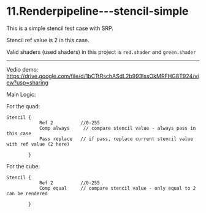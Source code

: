 # 11.Renderpipeline---stencil-simple
This is a simple stencil test case with SRP.

Stencil ref value is 2 in this case.

Valid shaders (used shaders) in this project is `red.shader` and `green.shader`

----

Vedio demo: https://drive.google.com/file/d/1bCTtRschASdL2b993IssOkMRFHG8T924/view?usp=sharing

Main Logic:

For the quad:
```
Stencil {
            Ref 2          //0-255
            Comp always     // compare stencil value - always pass in this case
            Pass replace   // if pass, replace current stencil value with ref value (2 here)

        }
```

For the cube:
```
Stencil {
            Ref 2          //0-255
            Comp equal     // compare stencil value - only equal to 2 can be rendered

        }
```
        
        
